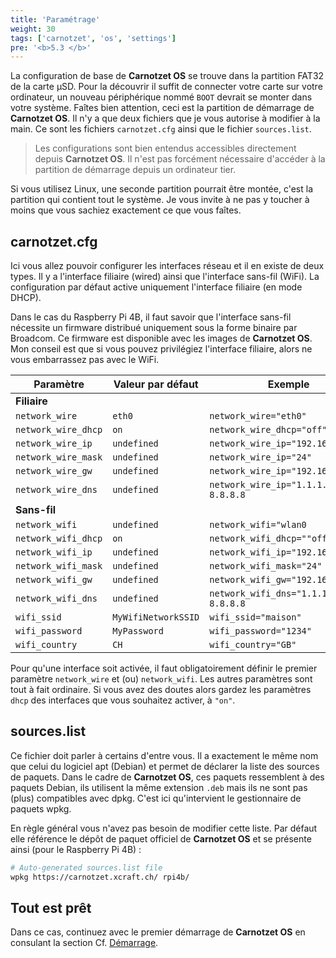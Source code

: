 ```yaml
---
title: 'Paramétrage'
weight: 30
tags: ['carnotzet', 'os', 'settings']
pre: '<b>5.3 </b>'
---
```


La configuration de base de **Carnotzet OS** se trouve dans la partition FAT32
de la carte µSD. Pour la découvrir il suffit de connecter votre carte sur votre
ordinateur, un nouveau périphérique nommé `BOOT` devrait se monter dans votre
système. Faîtes bien attention, ceci est la partition de démarrage de
**Carnotzet OS**. Il n'y a que deux fichiers que je vous autorise à modifier à
la main. Ce sont les fichiers `carnotzet.cfg` ainsi que le fichier
`sources.list`.

> Les configurations sont bien entendus accessibles directement depuis
> **Carnotzet OS**. Il n'est pas forcément nécessaire d'accéder à la partition
> de démarrage depuis un ordinateur tier.

Si vous utilisez Linux, une seconde partition pourrait être montée, c'est la
partition qui contient tout le système. Je vous invite à ne pas y toucher à
moins que vous sachiez exactement ce que vous faîtes.

## carnotzet.cfg

Ici vous allez pouvoir configurer les interfaces réseau et il en existe de deux
types. Il y a l'interface filiaire (wired) ainsi que l'interface sans-fil
(WiFi). La configuration par défaut active uniquement l'interface filiaire (en
mode DHCP).

Dans le cas du Raspberry Pi 4B, il faut savoir que l'interface sans-fil
nécessite un firmware distribué uniquement sous la forme binaire par Broadcom.
Ce firmware est disponible avec les images de **Carnotzet OS**. Mon conseil est
que si vous pouvez privilégiez l'interface filiaire, alors ne vous embarrassez
pas avec le WiFi.

| Paramètre           | Valeur par défaut   | Exemple                             |
| ------------------- | ------------------- | ----------------------------------- |
| **Filiaire**        |                     |                                     |
| `network_wire`      | `eth0`              | `network_wire="eth0"`               |
| `network_wire_dhcp` | `on`                | `network_wire_dhcp="off"`           |
| `network_wire_ip`   | `undefined`         | `network_wire_ip="192.168.1.100"`   |
| `network_wire_mask` | `undefined`         | `network_wire_ip="24"`              |
| `network_wire_gw`   | `undefined`         | `network_wire_ip="192.168.1.3"`     |
| `network_wire_dns`  | `undefined`         | `network_wire_ip="1.1.1.1 8.8.8.8`  |
| **Sans-fil**        |                     |                                     |
| `network_wifi`      | `undefined`         | `network_wifi="wlan0`               |
| `network_wifi_dhcp` | `on`                | `network_wifi_dhcp=""off"`          |
| `network_wifi_ip`   | `undefined`         | `network_wifi_ip="192.168.2.100"`   |
| `network_wifi_mask` | `undefined`         | `network_wifi_mask="24"`            |
| `network_wifi_gw`   | `undefined`         | `network_wifi_gw="192.168.2.1"`     |
| `network_wifi_dns`  | `undefined`         | `network_wifi_dns="1.1.1.1 8.8.8.8` |
| `wifi_ssid`         | `MyWifiNetworkSSID` | `wifi_ssid="maison"`                |
| `wifi_password`     | `MyPassword`        | `wifi_password="1234"`              |
| `wifi_country`      | `CH`                | `wifi_country="GB"`                 |

Pour qu'une interface soit activée, il faut obligatoirement définir le premier
paramètre `network_wire` et (ou) `network_wifi`. Les autres paramètres sont tout
à fait ordinaire. Si vous avez des doutes alors gardez les paramètres `dhcp` des
interfaces que vous souhaitez activer, à `"on"`.

## sources.list

Ce fichier doit parler à certains d'entre vous. Il a exactement le même nom que
celui du logiciel apt (Debian) et permet de déclarer la liste des sources de
paquets. Dans le cadre de **Carnotzet OS**, ces paquets ressemblent à des
paquets Debian, ils utilisent la même extension `.deb` mais ils ne sont pas
(plus) compatibles avec dpkg. C'est ici qu'intervient le gestionnaire de paquets
wpkg.

En règle général vous n'avez pas besoin de modifier cette liste. Par défaut elle
référence le dépôt de paquet officiel de **Carnotzet OS** et se présente ainsi
(pour le Raspberry Pi 4B) :

```sh
# Auto-generated sources.list file
wpkg https://carnotzet.xcraft.ch/ rpi4b/
```

## Tout est prêt

Dans ce cas, continuez avec le premier démarrage de **Carnotzet OS** en
consulant la section Cf. [Démarrage](/carnotzet/04.bootstrap.md).
